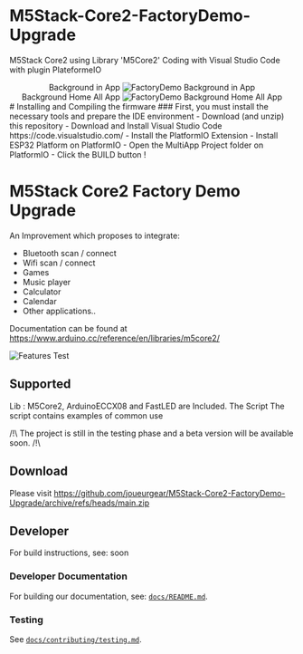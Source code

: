 # M5Stack-Core2-FactoryDemo-Upgrade
M5Stack Core2 using Library 'M5Core2'
Coding with Visual Studio Code with plugin PlateformeIO

<div align="center">
  Background in App
	<img alt="FactoryDemo Background in App" src="https://zupimages.net/up/21/28/rqdj.jpg" />
	<br />
  Background Home All App
	<img alt="FactoryDemo Background Home All App" src="https://zupimages.net/up/21/28/bhd5.jpg" />
</div>
# Installing and Compiling the firmware
### First, you must install the necessary tools and prepare the IDE environment
- Download (and unzip) this repository
- Download and Install Visual Studio Code https://code.visualstudio.com/
- Install the PlatformIO Extension
- Install ESP32 Platform on PlatformIO
- Open the MultiApp Project folder on PlatformIO
- Click the BUILD button !

# M5Stack Core2 Factory Demo Upgrade

An Improvement which proposes to integrate:
- Bluetooth scan / connect
- Wifi scan / connect
- Games
- Music player
- Calculator
- Calendar
- Other applications..

Documentation can be found at <https://www.arduino.cc/reference/en/libraries/m5core2/>  

![Features Test](https://www.zupimages.net/up/21/28/aumb.gif)

## Supported

Lib : M5Core2, ArduinoECCX08 and FastLED are Included.
The Script The script contains examples of common use

/!\ The project is still in the testing phase and a beta version will be available soon. /!\


## Download

Please visit https://github.com/joueurgear/M5Stack-Core2-FactoryDemo-Upgrade/archive/refs/heads/main.zip


## Developer
For build instructions, see: soon

### Developer Documentation
For building our documentation, see: [`docs/README.md`](docs/README.md).

### Testing
See [`docs/contributing/testing.md`](./docs/contributing/testing.md).

